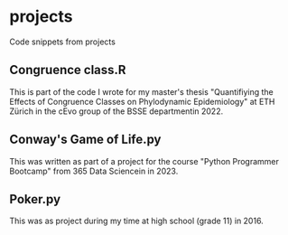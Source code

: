# projects
Code snippets from projects

## Congruence class.R
This is part of the code I wrote for my master's thesis "Quantifiying the Effects of Congruence Classes on Phylodynamic Epidemiology" at ETH Zürich in the cEvo group of the BSSE departmentin 2022.

## Conway's Game of Life.py
This was written as part of a project for the course "Python Programmer Bootcamp" from 365 Data Sciencein in 2023.

## Poker.py
This was as project during my time at high school (grade 11) in 2016.
